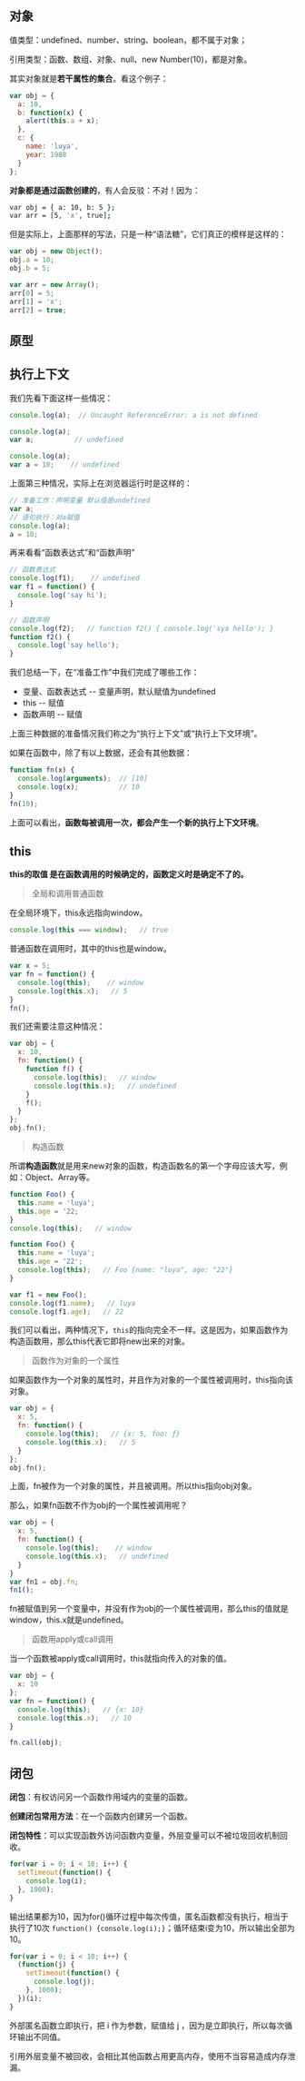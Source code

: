 ## 对象

值类型：undefined、number、string、boolean，都不属于对象；

引用类型：函数、数组、对象、null、new Number(10)，都是对象。

其实对象就是**若干属性的集合**。看这个例子：

```js
var obj = {
  a: 10,
  b: function(x) {
    alert(this.a + x);
  },
  c: {
    name: 'luya',
    year: 1988
  }
};
```

**对象都是通过函数创建的**，有人会反驳：不对！因为：
```bash
var obj = { a: 10, b: 5 };
var arr = [5, 'x', true];
```

但是实际上，上面那样的写法，只是一种“语法糖”，它们真正的模样是这样的：
```js
var obj = new Object();
obj.a = 10;
obj.b = 5;

var arr = new Array();
arr[0] = 5;
arr[1] = 'x';
arr[2] = true;
```

## 原型

[]()

## 执行上下文

我们先看下面这样一些情况：
```js
console.log(a);  // Uncaught ReferenceError: a is not defined

console.log(a);
var a;          // undefined

console.log(a);
var a = 10;    // undefined
```

上面第三种情况，实际上在浏览器运行时是这样的：
```js
// 准备工作：声明变量 默认值是undefined
var a;
// 语句执行：对a赋值
console.log(a);
a = 10;
```

再来看看“函数表达式”和“函数声明”

```js
// 函数表达式
console.log(f1);    // undefined
var f1 = function() {
  console.log('say hi');
}

// 函数声明
console.log(f2);   // function f2() { console.log('sya hello'); }
function f2() {
  console.log('say hello');
}
```

我们总结一下，在“准备工作”中我们完成了哪些工作：
* 变量、函数表达式 -- 变量声明，默认赋值为undefined
* this -- 赋值
* 函数声明 -- 赋值

上面三种数据的准备情况我们称之为“执行上下文”或“执行上下文环境”。

如果在函数中，除了有以上数据，还会有其他数据：
```js
function fn(x) {
  console.log(arguments);  // [10]
  console.log(x);          // 10
}
fn(10);
```

上面可以看出，**函数每被调用一次，都会产生一个新的执行上下文环境**。

## this

**this的取值 是在函数调用的时候确定的，函数定义时是确定不了的。**

> 全局和调用普通函数

在全局环境下，this永远指向window。

```js
console.log(this === window);   // true
```

普通函数在调用时，其中的this也是window。

```js
var x = 5;
var fn = function() {
  console.log(this);    // window
  console.log(this.x);   // 5
}
fn();
```

我们还需要注意这种情况：

```js
var obj = {
  x: 10,
  fn: function() {
    function f() {
      console.log(this);   // window
      console.log(this.x);   // undefined
    }
    f();
  }
};
obj.fn();
```

> 构造函数

所谓**构造函数**就是用来new对象的函数，构造函数名的第一个字母应该大写，例如：Object、Array等。

```js
function Foo() {
  this.name = 'luya';
  this.age = '22;
}
console.log(this);   // window
```

```js
function Foo() {
  this.name = 'luya';
  this.age = '22';
  console.log(this);   // Foo {name: "luya", age: "22"}
}

var f1 = new Foo();
console.log(f1.name);   // luya
console.log(f1.age);   // 22
```

我们可以看出，两种情况下，`this`的指向完全不一样。这是因为，如果函数作为构造函数用，那么this代表它即将new出来的对象。

> 函数作为对象的一个属性

如果函数作为一个对象的属性时，并且作为对象的一个属性被调用时，this指向该对象。

```js
var obj = {
  x: 5,
  fn: function() {
    console.log(this);   // {x: 5, foo: ƒ}
    console.log(this.x);   // 5
  }
};
obj.fn();
```

上面，fn被作为一个对象的属性，并且被调用。所以this指向obj对象。

那么，如果fn函数不作为obj的一个属性被调用呢？

```js
var obj = {
  x: 5,
  fn: function() {
    console.log(this);    // window
    console.log(this.x);   // undefined
  }
}
var fn1 = obj.fn;
fn1();
```

fn被赋值到另一个变量中，并没有作为obj的一个属性被调用，那么this的值就是window，this.x就是undefined。

> 函数用apply或call调用

当一个函数被apply或call调用时，this就指向传入的对象的值。

```js
var obj = {
  x: 10
};
var fn = function() {
  console.log(this);   // {x: 10}
  console.log(this.x);   // 10
}

fn.call(obj);
```

## 闭包

**闭包**：有权访问另一个函数作用域内的变量的函数。

**创建闭包常用方法**：在一个函数内创建另一个函数。

**闭包特性**：可以实现函数外访问函数内变量，外层变量可以不被垃圾回收机制回收。

```js
for(var i = 0; i < 10; i++) {
  setTimeout(function() {
    console.log(i);
  }, 1000);
}
```

输出结果都为10，因为for()循环过程中每次传值，匿名函数都没有执行，相当于执行了10次 `function() {console.log(i);}`；循环结束i变为10，所以输出全部为10。

```js
for(var i = 0; i < 10; i++) {
  (function(j) {
    setTimeout(function() {
      console.log(j);
    }, 1000);
  })(i);
}
```

外部匿名函数立即执行，把 i 作为参数，赋值给 j ，因为是立即执行，所以每次循环输出不同值。

引用外层变量不被回收，会相比其他函数占用更高内存，使用不当容易造成内存泄漏。